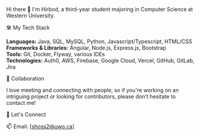 Hi there 👋
I'm Hirbod, a third-year student majoring in Computer Science at Western University.

🛠️ My Tech Stack

**Languages:** Java, SQL, MySQL, Python, Javascript/Typescript, HTML/CSS  
**Frameworks & Libraries:** Angular, Node.js, Express.js, Bootstrap  
**Tools:** Git, Docker, Flyway, various IDEs  
**Technologies:** Auth0, AWS, Firebase, Google Cloud, Vercel, GitHub, GitLab, Jira  

👯 Collaboration

I love meeting and connecting with people, so if you're working on an intriguing project or looking for contributors, please don't hesitate to contact me!

💬 Let's Connect

📫 Email: [shoss2@uwo.ca]
